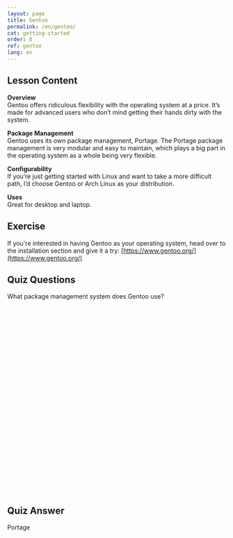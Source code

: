```yaml
---
layout: page
title: Gentoo
permalink: /en/gentoo/
cat: getting-started
order: 8
ref: gentoo
lang: en
---
```


## Lesson Content

**Overview**  
Gentoo offers ridiculous flexibility with the operating system at a price. It’s made for advanced users who don’t mind getting their hands dirty with the system.

**Package Management**  
Gentoo uses its own package management, Portage. The Portage package management is very modular and easy to maintain, which plays a big part in the operating system as a whole being very flexible.

**Configurability**  
If you’re just getting started with Linux and want to take a more difficult path, I’d choose Gentoo or Arch Linux as your distribution.

**Uses**  
Great for desktop and laptop.

## Exercise

If you're interested in having Gentoo as your operating system, head over to the installation section and give it a try: [https://www.gentoo.org/](https://www.gentoo.org/)

## Quiz Questions

What package management system does Gentoo use?  
<br /><br /><br /><br /><br /><br /><br /><br /><br /><br /><br /><br /><br /><br /><br /><br /><br /><br /><br /><br /><br /><br /><br /><br /><br /><br />
## Quiz Answer

Portage

